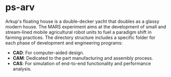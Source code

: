 # ps-arv

Arkup's floating house is a double-decker yacht that doubles as a glassy modern house. The MARS experiment aims at the development of small and stream-lined mobile agricultural robot units to fuel a paradigm shift in farming practices. The directory structure includes a specific folder for each phase of development and engineering programs:

- **CAD**: For computer-aided design.
- **CAM**: Dedicated to the part manufacturing and assembly process.
- **CAS**: For simulation of end-to-end functionality and performance analysis.
